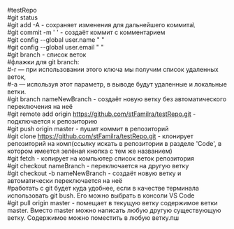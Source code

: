 #testRepo\
#git status\
#git add -A - сохраняет изменения для дальнейшего коммита\  
#git commit -m ' ' - создаёт коммит с комментарием\
#git config --global user.name " "\
#git config --global user.email " "\
#git branch - список веток\
#флажки для git branch:\
#-r — при использовании этого ключа мы получим список удаленных веток,\
#-a — используя этот параметр, в выводе будут удаленные и локальные ветки.\
#git branch nameNewBranch - создаёт новую ветку без автоматического переключения на неё\
#git remote add origin https://github.com/stFamilra/testRepo.git - подключается к репозиторию\
#git push origin master - пушит коммит в репозиторий\
#git clone https://github.com/stFamilra/testRepo.git - клонирует репозиторий на комп(ссылку искать в репозитории в разделе 'Code', в котором имеется зелёная кнопка с тем же названием)\
#git fetch - копирует на компьютер список веток репозитория\
#git checkout nameBranch - переключается на другую ветку\
#git checkout -b nameNewBranch - создаёт новую ветку и автоматически переключается на неё\
#работать с git будет куда удобнее, если в качестве терминала использовать git bush. Его можно выбрать в консоли VS Code\
#git pull origin master - помещает в текущую ветку содержимое ветки master. Вместо master можно написать любую другую существующую ветку. Содержимое можно поместить в любую ветку.пш
